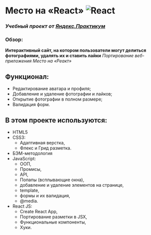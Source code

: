 # Место на «React» ![React](https://www.vectorlogo.zone/logos/reactjs/reactjs-icon.svg)
### *Учебный проект от [Яндекс.Практикум](https://practicum.yandex.ru/web/)*

### Обзор:
**Интерактивный сайт, на котором пользователи могут делиться фотографиями, удалять их и ставить лайки**
  *Портирование веб-приложения Место на «Реакт»*
## Функционал:
  - Редактирование аватара и профиля;
  - Добавление и удаление фотографии и лайков;
  - Открытие фотографии в полном размере;
  - Валидация форм.

## В этом проекте используются:
* HTML5
* CSS3:
  - Адаптивная верстка,
  - Флекс и Грид разметка.
* БЭМ-методология
* JavaScript:
  - ООП,
  - Промисы,
  - API,
  - Попапы (всплывающие окна),
  - добавление и удаление элементов на странице,
  - template,
  - формы и их валидация,
  - @media.
* React JS:
  - Create React App,
  - Портирование разметки в JSX,
  - Функциональные компоненты,
  - Хуки.
